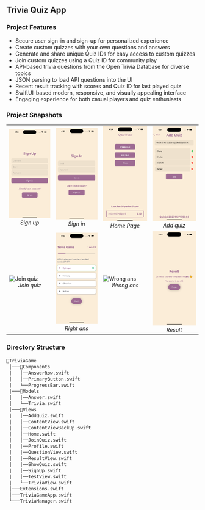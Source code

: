 
## Trivia Quiz App

### Project Features
- Secure user sign-in and sign-up for personalized experience
- Create custom quizzes with your own questions and answers
- Generate and share unique Quiz IDs for easy access to custom quizzes
- Join custom quizzes using a Quiz ID for community play
- API-based trivia questions from the Open Trivia Database for diverse topics
- JSON parsing to load API questions into the UI
- Recent result tracking with scores and Quiz ID for last played quiz
- SwiftUI-based modern, responsive, and visually appealing interface
- Engaging experience for both casual players and quiz enthusiasts

### Project Snapshots

<table>
  <tr>
    <td>
      <img src="https://raw.githubusercontent.com/ZakariaHossain56/Trivia-Quiz-App/master/snapshots/signup.png" alt="Sign up" width="200">
      <div align="center"><i>Sign up</i></div>
    </td>
    <td>
      <img src="https://raw.githubusercontent.com/ZakariaHossain56/Trivia-Quiz-App/master/snapshots/signin.png" alt="Sign in" width="200">
      <div align="center"><i>Sign in</i></div>
    </td>
    <td>
      <img src="https://raw.githubusercontent.com/ZakariaHossain56/Trivia-Quiz-App/master/snapshots/home_page.png" alt="Home Page" width="200">
      <div align="center"><i>Home Page</i></div>
    </td>
    <td>
      <img src="https://raw.githubusercontent.com/ZakariaHossain56/Trivia-Quiz-App/master/snapshots/add_quiz.png" alt="Add quiz" width="200">
      <div align="center"><i>Add quiz</i></div>
    </td>
  </tr>


  <tr>
    <td>
      <img src="https://raw.githubusercontent.com/ZakariaHossain56/Trivia-Quiz-App/master/snapshots/Song_List.jpg" alt="Join quiz" width="200">
      <div align="center"><i>Join quiz</i></div>
    </td>
    <td>
      <img src="https://raw.githubusercontent.com/ZakariaHossain56/Trivia-Quiz-App/master/snapshots/right_ans.png" alt="Right ans" width="200">
      <div align="center"><i>Right ans</i></div>
    </td>
    <td>
      <img src="https://raw.githubusercontent.com/ZakariaHossain56/Trivia-Quiz-App/master/snapshots/wrong_ans" alt="Wrong ans" width="200">
      <div align="center"><i>Wrong ans</i></div>
    </td>
    <td>
      <img src="https://raw.githubusercontent.com/ZakariaHossain56/Trivia-Quiz-App/master/snapshots/result.png" alt="Result" width="200">
      <div align="center"><i>Result</i></div>
    </td>
  </tr>


  
</table>






### Directory Structure

```
📂TriviaGame
 │───📂Components
 |   │──AnswerRow.swift
 |   │──PrimaryButton.swift
 |   └──ProgressBar.swift
 │───📂Models
 |   │──Answer.swift
 |   └──Trivia.swift
 │───📂Views
 |   │──AddQuiz.swift
 |   │──ContentView.swift
 |   │──ContentViewBackUp.swift
 |   │──Home.swift
 |   │──JoinQuiz.swift
 |   │──Profile.swift
 |   │──QuestionView.swift
 |   │──ResultView.swift
 |   │──ShowQuiz.swift
 |   │──SignUp.swift
 |   │──TestView.swift
 |   └──TriviaView.swift
 │───Extensions.swift
 │───TriviaGameApp.swift     
 └───TriviaManager.swift
    
```
